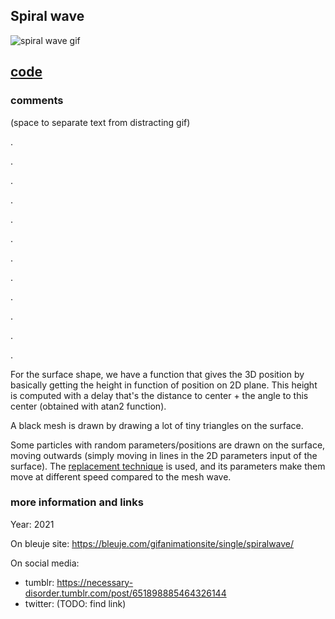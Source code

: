 ## Spiral wave

![spiral wave gif](https://bleuje.com/gifset/2021/2021_9_starryheightspiral.gif)

## [code](https://github.com/Bleuje/processing-animations-code/blob/main/code/spiralwave/spiralwave.pde)

### comments

(space to separate text from distracting gif)

.

.

.

.

.

.

.

.

.

.

.

.



For the surface shape, we have a function that gives the 3D position by basically getting the height in function of position on 2D plane. This height is computed with a delay that's the distance to center + the angle to this center (obtained with atan2 function).

A black mesh is drawn by drawing a lot of tiny triangles on the surface.

Some particles with random parameters/positions are drawn on the surface, moving outwards (simply moving in lines in the 2D parameters input of the surface). The [replacement technique](https://bleuje.com/tutorial4/) is used, and its parameters make them move at different speed compared to the mesh wave.

### more information and links

Year: 2021

On bleuje site: https://bleuje.com/gifanimationsite/single/spiralwave/

On social media:
 - tumblr: https://necessary-disorder.tumblr.com/post/651898885464326144
 - twitter: (TODO: find link)
